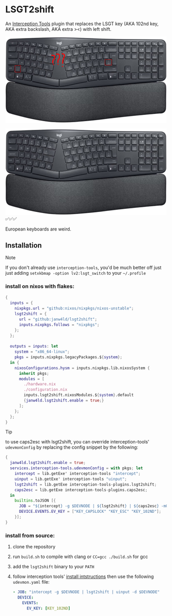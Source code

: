 # LSGT2shift

An [Interception Tools](https://gitlab.com/interception/linux/tools) plugin
that replaces the LSGT key (AKA 102nd key, AKA extra backslash, AKA extra ><)
with left shift.

![before](./README.d/layout-before.png)

![after](./README.d/layout-after.png)  
✅✅✅

European keyboards are weird.

## Installation

> [!NOTE]
> If you don't already use `interception-tools`, you'd be much better off just
> just adding `setxkbmap -option lv2:lsgt_switch` to your `~/.profile`

### install on nixos with flakes:

```nix
{
  inputs = {
    nixpkgs.url = "github:nixos/nixpkgs/nixos-unstable";
    lsgt2shift = {
      url = "github:janw4ld/lsgt2shift";
      inputs.nixpkgs.follows = "nixpkgs";
    };
  };

  outputs = inputs: let
    system = "x86_64-linux";
    pkgs = inputs.nixpkgs.legacyPackages.${system};
  in {
    nixosConfigurations.hysm = inputs.nixpkgs.lib.nixosSystem {
      inherit pkgs;
      modules = [
        ./hardware.nix
        ./configuration.nix
        inputs.lsgt2shift.nixosModules.${system}.default
        {janw4ld.lsgt2shift.enable = true;}
      ];
    };
  };
}
```

> [!TIP]
> to use caps2esc with lsgt2shift, you can override interception-tools'
> `udevmonConfig` by replacing the config snippet by the following:
>
> ```nix
> {
>   janw4ld.lsgt2shift.enable = true;
>   services.interception-tools.udevmonConfig = with pkgs; let
>     intercept = lib.getExe' interception-tools "intercept";
>     uinput = lib.getExe' interception-tools "uinput";
>     lsgt2shift = lib.getExe interception-tools-plugins.lsgt2shift;
>     caps2esc = lib.getExe interception-tools-plugins.caps2esc;
>   in
>     builtins.toJSON [{
>       JOB = "${intercept} -g $DEVNODE | ${lsgt2shift} | ${caps2esc} -m0 | ${uinput} -d $DEVNODE";
>       DEVICE.EVENTS.EV_KEY = ["KEY_CAPSLOCK" "KEY_ESC" "KEY_102ND"];
>     }];
> }
> ```

### install from source:

1. clone the repository
1. run `build.sh` to compile with clang or `CC=gcc ./build.sh` for gcc
1. add the `lsgt2shift` binary to your `PATH`
1. follow interception tools'
    [install intstructions](https://gitlab.com/interception/linux/tools#installation)
    then use the following `udevmon.yaml` file:

    ``` yaml
    - JOB: "intercept -g $DEVNODE | lsgt2shift | uinput -d $DEVNODE"
      DEVICE:
        EVENTS:
          EV_KEY: [KEY_102ND]
    ```

